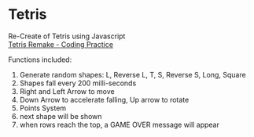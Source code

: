Tetris
======

Re-Create of Tetris using Javascript<br>
<a href="https://090d8aa9675a7c48d7fb40ff5dab9b81aa5128e6.googledrive.com/host/0B9I1g4MzX4kcRktUa3NIOVdMbDA/Tetrix.html" target="_blank">Tetris Remake - Coding Practice</a>

Functions included:<br>
<ol>
<li>Generate random shapes: L, Reverse L, T, S, Reverse S, Long, Square</li>
<li>Shapes fall every 200 milli-seconds</li>
<li>Right and Left Arrow to move</li>
<li>Down Arrow to accelerate falling, Up arrow to rotate</li>
<li>Points System</li>
<li>next shape will be shown</li>
<li>when rows reach the top, a GAME OVER message will appear</li>
</ol>




